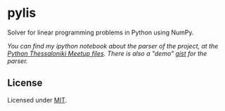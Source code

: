 pylis
=====

Solver for linear programming problems in Python using NumPy.

*You can find my ipython notebook about the parser of the project, at the [Python Thessaloniki Meetup files](https://github.com/skorokithakis/pythess-files/tree/master/One%20Direction/Linear%20Programming%20Parser). There is also a "demo" [gist](https://gist.github.com/sirodoht/178e5c2ad1cee950ca5e) for the parser.*

## License

Licensed under [MIT](LICENSE).
